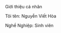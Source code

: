<!DOCTYPE html lang ="en">
<html>
    <head>
        <title>Đây là trang web đầu tiên của tôi.</title>
    </head>
    <body>
        <hl>Giới thiệu cá nhân </hl>
        <p> Tôi tên: Nguyễn Viết Hòa</p>
        <p> Nghề Nghiệp: Sinh viên </p>
    </body>
</html>
